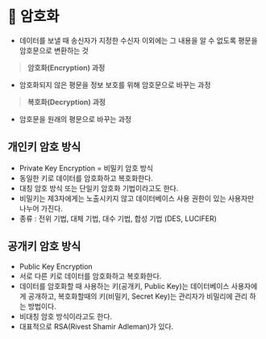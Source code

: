 # 🌟 암호화

- 데이터를 보낼 때 송신자가 지정한 수신자 이외에는 그 내용을 알 수 없도록 평문을 암호문으로 변환하는 것

> **암호화(Encryption) 과정**

- 암호화되지 않은 평문을 정보 보호를 위해 암호문으로 바꾸는 과정

> **복호화(Decryption) 과정**

- 암호문을 원래의 평문으로 바꾸는 과정

## 개인키 암호 방식

- Private Key Encryption = 비밀키 암호 방식
- 동일한 키로 데이터를 암호화하고 복호화한다.
- 대칭 암호 방식 또는 단일키 암호화 기법이라고도 한다.
- 비밀키는 제3자에게는 노출시키지 않고 데이터베이스 사용 권한이 있는 사용자만 나누어 가진다.
- 종류 : 전위 기법, 대체 기법, 대수 기법, 합성 기법 (DES, LUCIFER)

## 공개키 암호 방식

- Public Key Encryption
- 서로 다른 키로 데이터를 암호화하고 복호화한다.
- 데이터를 암호화할 때 사용하는 키(공개키, Public Key)는 데이터베이스 사용자에게 공개하고, 복호화할때의 키(비밀키, Secret Key)는 관리자가 비밀리에 관리 하는 방법이다.
- 비대칭 암호 방식이라고도 한다.
- 대표적으로 RSA(Rivest Shamir Adleman)가 있다.
